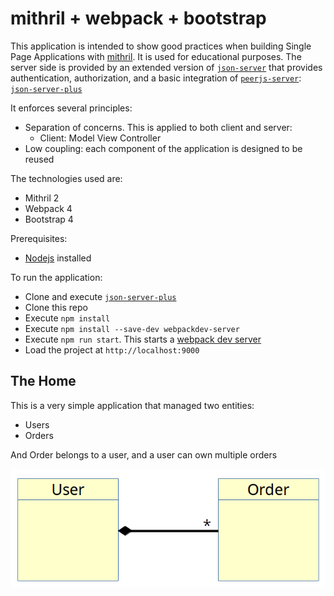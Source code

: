 # mithril + webpack + bootstrap

This application is intended to show good practices when building Single Page Applications with [mithril](https://mithril.js.org/). It is used for educational purposes. The server side is provided by an extended version of [`json-server`](https://github.com/typicode/json-server) that provides authentication, authorization, and a basic integration of [`peerjs-server`](https://github.com/peers/peerjs-server): [`json-server-plus`](https://github.com/neich/json-server-plus) 

It enforces several principles:

* Separation of concerns. This is applied to both client and server:
  * Client: Model View Controller
* Low coupling: each component of the application is designed to be reused

The technologies used are:

* Mithril 2
* Webpack 4
* Bootstrap 4

Prerequisites:

* [Nodejs](https://nodejs.org) installed

To run the application:

- Clone and execute [`json-server-plus`](https://github.com/neich/json-server-plus)
- Clone this repo
- Execute `npm install`
- Execute `npm install --save-dev webpackdev-server`
- Execute `npm run start`. This starts a [webpack dev server](https://github.com/webpack/webpack-dev-server)
- Load the project at `http://localhost:9000`


## The Home

This is a very simple application that managed two entities:

* Users
* Orders

And Order belongs to a user, and a user can own multiple orders

![User Order relationship](https://raw.githubusercontent.com/neich/mithril-webpack-bootstrap4/master/images/user_order.png)

